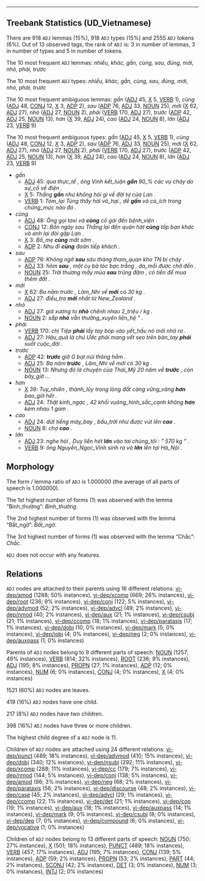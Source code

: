 

--------------------------------------------------------------------------------

## Treebank Statistics (UD_Vietnamese)

There are 918 `ADJ` lemmas (15%), 918 `ADJ` types (15%) and 2555 `ADJ` tokens (6%).
Out of 13 observed tags, the rank of `ADJ` is: 3 in number of lemmas, 3 in number of types and 5 in number of tokens.

The 10 most frequent `ADJ` lemmas: <em>nhiều, khác, gần, cùng, sau, đúng, mới, nhỏ, phải, trước</em>

The 10 most frequent `ADJ` types:  <em>nhiều, khác, gần, cùng, sau, đúng, mới, nhỏ, phải, trước</em>

The 10 most frequent ambiguous lemmas: <em>gần</em> ([ADJ]() 45, [X]() 5, [VERB]() 1), <em>cùng</em> ([ADJ]() 48, [CONJ]() 12, [X]() 3, [ADP]() 2), <em>sau</em> ([ADP]() 76, [ADJ]() 33, [NOUN]() 25), <em>mới</em> ([X]() 62, [ADJ]() 27), <em>nhỏ</em> ([ADJ]() 27, [NOUN]() 2), <em>phải</em> ([VERB]() 170, [ADJ]() 27), <em>trước</em> ([ADP]() 42, [ADJ]() 25, [NOUN]() 13), <em>hơn</em> ([X]() 39, [ADJ]() 24), <em>cao</em> ([ADJ]() 24, [NOUN]() 8), <em>lớn</em> ([ADJ]() 23, [VERB]() 9)

The 10 most frequent ambiguous types:  <em>gần</em> ([ADJ]() 45, [X]() 5, [VERB]() 1), <em>cùng</em> ([ADJ]() 48, [CONJ]() 12, [X]() 3, [ADP]() 2), <em>sau</em> ([ADP]() 76, [ADJ]() 33, [NOUN]() 25), <em>mới</em> ([X]() 62, [ADJ]() 27), <em>nhỏ</em> ([ADJ]() 27, [NOUN]() 2), <em>phải</em> ([VERB]() 170, [ADJ]() 27), <em>trước</em> ([ADP]() 42, [ADJ]() 25, [NOUN]() 13), <em>hơn</em> ([X]() 39, [ADJ]() 24), <em>cao</em> ([ADJ]() 24, [NOUN]() 8), <em>lớn</em> ([ADJ]() 23, [VERB]() 9)


* <em>gần</em>
  * [ADJ]() 45: <em>qua thực_tế , ông Vinh kết_luận <b>gần</b> 90_% các vụ cháy do sự_cố về điện .</em>
  * [X]() 5: <em>Thắng <b>gần</b> như không hỏi gì về đời tư của Lan .</em>
  * [VERB]() 1: <em>Tóm_lại Tùng thấy hải vô_hại , dễ <b>gần</b> và có_ích trong chừng_mực nào đó .</em>
* <em>cùng</em>
  * [ADJ]() 48: <em>Ông gọi taxi và <b>cùng</b> cô gái đến bệnh_viện .</em>
  * [CONJ]() 12: <em>Bốn ngày sau Thắng lại đến quán hát <b>cùng</b> tốp bạn khác và anh lại đòi gặp Lan .</em>
  * [X]() 3: <em>Bố_mẹ <b>cùng</b> mất sớm .</em>
  * [ADP]() 2: <em>Nhu đi <b>cùng</b> đoàn tiếp khách .</em>
* <em>sau</em>
  * [ADP]() 76: <em>Không ngờ <b>sau</b> sáu tháng tham_quan kho TN bị cháy .</em>
  * [ADJ]() 33: <em>hôm <b>sau</b> , một cụ bà tóc bạc trắng , da_mồi được chở đến .</em>
  * [NOUN]() 25: <em>Trời thương mấy mùa <b>sau</b> trúng đậm , có tiền để mua thêm đất .</em>
* <em>mới</em>
  * [X]() 62: <em>Ba năm trước , Lâm_Nhi về <b>mới</b> có 30 kg .</em>
  * [ADJ]() 27: <em>điều_tra <b>mới</b> nhất từ New_Zealand .</em>
* <em>nhỏ</em>
  * [ADJ]() 27: <em>giá xương to <b>nhỏ</b> chênh nhau 2_triệu / kg .</em>
  * [NOUN]() 2: <em>sắp <b>nhỏ</b> vẫn thường_xuyên liên_hệ " .</em>
* <em>phải</em>
  * [VERB]() 170: <em>chị Tiệp <b>phải</b> lấy tay bóp vào yết_hầu nó mới nhả ra .</em>
  * [ADJ]() 27: <em>Hậu_quả là chú Ước phải mang vết sẹo trên bàn_tay <b>phải</b> suốt cuộc_đời .</em>
* <em>trước</em>
  * [ADP]() 42: <em><b>trước</b> giờ G bạt núi thông hầm .</em>
  * [ADJ]() 25: <em>Ba năm <b>trước</b> , Lâm_Nhi về mới có 30 kg .</em>
  * [NOUN]() 13: <em>Nhưng đó là chuyện của Thái_Mỹ 20 năm về <b>trước</b> , còn bây_giờ ...</em>
* <em>hơn</em>
  * [X]() 39: <em>Tuy_nhiên , thành_lũy trong lòng đất càng vững_vàng <b>hơn</b> bao_giờ hết .</em>
  * [ADJ]() 24: <em>Thật kinh_ngạc , 42 khối vuông_hình_sắc_cạnh không <b>hơn</b> kém nhau 1 gam .</em>
* <em>cao</em>
  * [ADJ]() 24: <em>dứt tiếng máy_bay , bầu_trời như được vút lên <b>cao</b> .</em>
  * [NOUN]() 8: <em>chợ <b>cao</b> .</em>
* <em>lớn</em>
  * [ADJ]() 23: <em>nghe hỏi , Duy liền hét <b>lớn</b> vào tai chúng_tôi : " 570 kg " .</em>
  * [VERB]() 9: <em>ông Nguyễn_Ngọc_Vinh sinh ra và <b>lớn</b> lên tại Hà_Nội .</em>

## Morphology

The form / lemma ratio of `ADJ` is 1.000000 (the average of all parts of speech is 1.000000).

The 1st highest number of forms (1) was observed with the lemma “Bình_thường”: <em>Bình_thường</em>.

The 2nd highest number of forms (1) was observed with the lemma “Bất_ngờ”: <em>Bất_ngờ</em>.

The 3rd highest number of forms (1) was observed with the lemma “Chắc”: <em>Chắc</em>.

`ADJ` does not occur with any features.


## Relations

`ADJ` nodes are attached to their parents using 16 different relations: [vi-dep/amod]() (1288; 50% instances), [vi-dep/xcomp]() (669; 26% instances), [vi-dep/root]() (236; 9% instances), [vi-dep/conj]() (122; 5% instances), [vi-dep/advmod]() (52; 2% instances), [vi-dep/advcl]() (49; 2% instances), [vi-dep/nmod]() (40; 2% instances), [vi-dep/aux]() (21; 1% instances), [vi-dep/csubj]() (21; 1% instances), [vi-dep/ccomp]() (18; 1% instances), [vi-dep/parataxis]() (17; 1% instances), [vi-dep/dobj]() (10; 0% instances), [vi-dep/mark]() (5; 0% instances), [vi-dep/iobj]() (4; 0% instances), [vi-dep/neg]() (2; 0% instances), [vi-dep/auxpass]() (1; 0% instances)

Parents of `ADJ` nodes belong to 9 different parts of speech: [NOUN]() (1257; 49% instances), [VERB]() (814; 32% instances), [ROOT]() (236; 9% instances), [ADJ]() (195; 8% instances), [PROPN]() (27; 1% instances), [ADP]() (12; 0% instances), [NUM]() (6; 0% instances), [CONJ]() (4; 0% instances), [X]() (4; 0% instances)

1521 (60%) `ADJ` nodes are leaves.

419 (16%) `ADJ` nodes have one child.

217 (8%) `ADJ` nodes have two children.

398 (16%) `ADJ` nodes have three or more children.

The highest child degree of a `ADJ` node is 11.

Children of `ADJ` nodes are attached using 24 different relations: [vi-dep/punct]() (489; 18% instances), [vi-dep/advmod]() (410; 15% instances), [vi-dep/dobj]() (340; 12% instances), [vi-dep/nsubj]() (292; 11% instances), [vi-dep/xcomp]() (288; 11% instances), [vi-dep/cc]() (179; 7% instances), [vi-dep/nmod]() (144; 5% instances), [vi-dep/conj]() (138; 5% instances), [vi-dep/amod]() (86; 3% instances), [vi-dep/neg]() (68; 2% instances), [vi-dep/parataxis]() (56; 2% instances), [vi-dep/discourse]() (48; 2% instances), [vi-dep/case]() (45; 2% instances), [vi-dep/advcl]() (29; 1% instances), [vi-dep/ccomp]() (22; 1% instances), [vi-dep/det]() (21; 1% instances), [vi-dep/cop]() (19; 1% instances), [vi-dep/aux]() (18; 1% instances), [vi-dep/auxpass]() (14; 1% instances), [vi-dep/mark]() (9; 0% instances), [vi-dep/csubj]() (8; 0% instances), [vi-dep/dep]() (7; 0% instances), [vi-dep/compound]() (6; 0% instances), [vi-dep/vocative]() (1; 0% instances)

Children of `ADJ` nodes belong to 13 different parts of speech: [NOUN]() (750; 27% instances), [X]() (501; 18% instances), [PUNCT]() (489; 18% instances), [VERB]() (457; 17% instances), [ADJ]() (195; 7% instances), [CONJ]() (139; 5% instances), [ADP]() (59; 2% instances), [PROPN]() (53; 2% instances), [PART]() (44; 2% instances), [SCONJ]() (42; 2% instances), [DET]() (3; 0% instances), [NUM]() (3; 0% instances), [INTJ]() (2; 0% instances)

